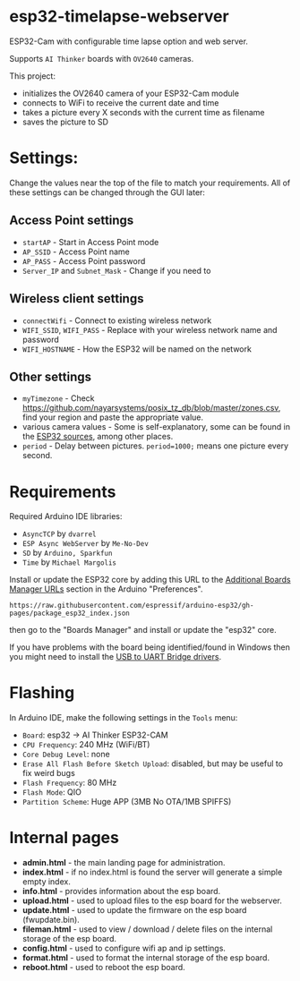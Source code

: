 # esp32-timelapse-webserver
ESP32-Cam with configurable time lapse option and web server.

Supports `AI Thinker` boards with `OV2640` cameras.

This project:
- initializes the OV2640 camera of your ESP32-Cam module
- connects to WiFi to receive the current date and time
- takes a picture every X seconds with the current time as filename
- saves the picture to SD

# Settings:
Change the values near the top of the file to match your requirements. All of these settings can be changed through the GUI later:

## Access Point settings
- `startAP` - Start in Access Point mode
- `AP_SSID` - Access Point name
- `AP_PASS` - Access Point password
- `Server_IP` and `Subnet_Mask` - Change if you need to

## Wireless client settings
- `connectWifi` - Connect to existing wireless network
-  `WIFI_SSID`, `WIFI_PASS` - Replace with your wireless network name and password
-  `WIFI_HOSTNAME` - How the ESP32 will be named on the network

## Other settings 
- `myTimezone` - Check https://github.com/nayarsystems/posix_tz_db/blob/master/zones.csv, find your region and paste the appropriate value.
- various camera values - Some is self-explanatory, some can be found in the 
[ESP32 sources](https://github.com/espressif/esp32-camera/blob/master/driver/esp_camera.c), among other places.
- `period` - Delay between pictures. `period=1000;` means one picture every second.

# Requirements
Required Arduino IDE libraries:
- `AsyncTCP` by `dvarrel`
- `ESP Async WebServer` by `Me-No-Dev`
- `SD` by `Arduino, Sparkfun`
- `Time` by `Michael Margolis`

Install or update the ESP32 core by adding this URL to the [Additional Boards Manager URLs](https://docs.arduino.cc/learn/starting-guide/cores) section in the Arduino "Preferences".

`https://raw.githubusercontent.com/espressif/arduino-esp32/gh-pages/package_esp32_index.json`

then go to the "Boards Manager" and install or update the "esp32" core.


If you have problems with the board being identified/found in Windows then you might need to install the [USB to UART Bridge drivers](https://www.silabs.com/developers/usb-to-uart-bridge-vcp-drivers).

# Flashing
In Arduino IDE, make the following settings in the `Tools` menu:
- `Board`: esp32 -> AI Thinker ESP32-CAM
- `CPU Frequency`: 240 MHz (WiFi/BT)
- `Core Debug Level`: none
- `Erase All Flash Before Sketch Upload`: disabled, but may be useful to fix weird bugs
- `Flash Frequency`: 80 MHz
- `Flash Mode`: QIO
- `Partition Scheme`: Huge APP (3MB No OTA/1MB SPIFFS)

# Internal pages
- **admin.html** - the main landing page for administration.
- **index.html** - if no index.html is found the server will generate a simple empty index.
- **info.html** - provides information about the esp board.
- **upload.html** - used to upload files to the esp board for the webserver.
- **update.html** - used to update the firmware on the esp board (fwupdate.bin).
- **fileman.html** - used to view / download / delete files on the internal storage of the esp board.
- **config.html** - used to configure wifi ap and ip settings.
- **format.html** - used to format the internal storage of the esp board.
- **reboot.html** - used to reboot the esp board.
